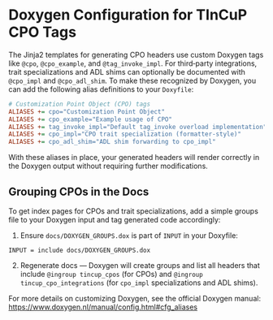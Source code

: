 # Doxygen Configuration for TInCuP CPO Tags

The Jinja2 templates for generating CPO headers use custom Doxygen tags like `@cpo`,
`@cpo_example`, and `@tag_invoke_impl`. For third‑party integrations, trait specializations
and ADL shims can optionally be documented with `@cpo_impl` and `@cpo_adl_shim`.
To make these recognized by Doxygen,
you can add the following alias definitions to your `Doxyfile`:

```ini
# Customization Point Object (CPO) tags
ALIASES += cpo="Customization Point Object"
ALIASES += cpo_example="Example usage of CPO"
ALIASES += tag_invoke_impl="Default tag_invoke overload implementation"
ALIASES += cpo_impl="CPO trait specialization (formatter-style)"
ALIASES += cpo_adl_shim="ADL shim forwarding to cpo_impl"
```

With these aliases in place, your generated headers will render correctly in
the Doxygen output without requiring further modifications.

## Grouping CPOs in the Docs

To get index pages for CPOs and trait specializations, add a simple groups file to your
Doxygen input and tag generated code accordingly:

1) Ensure `docs/DOXYGEN_GROUPS.dox` is part of `INPUT` in your Doxyfile:
```
INPUT = include docs/DOXYGEN_GROUPS.dox
```

2) Regenerate docs — Doxygen will create groups and list all headers that include
   `@ingroup tincup_cpos` (for CPOs) and `@ingroup tincup_cpo_integrations`
   (for `cpo_impl` specializations and ADL shims).

For more details on customizing Doxygen, see the official Doxygen manual:
https://www.doxygen.nl/manual/config.html#cfg_aliases
